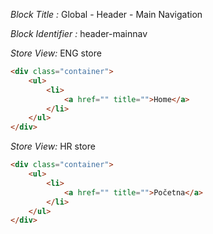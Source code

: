 _Block Title :_ Global - Header - Main Navigation

_Block Identifier :_ header-mainnav

_Store View:_ ENG store

```html
<div class="container">
    <ul>
        <li>
            <a href="" title="">Home</a>
        </li>
    </ul>
</div>
```

_Store View:_ HR store

```html
<div class="container">
    <ul>
        <li>
            <a href="" title="">Početna</a>
        </li>
    </ul>
</div>
```
